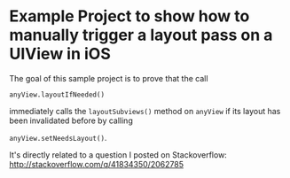 # Example Project to show how to manually trigger a layout pass on a UIView in iOS

The goal of this sample project is to prove that the call

`anyView.layoutIfNeeded()`

immediately calls the `layoutSubviews()` method on `anyView` if its layout has been invalidated before by calling

`anyView.setNeedsLayout()`.

It's directly related to a question I posted on Stackoverflow:
http://stackoverflow.com/q/41834350/2062785

